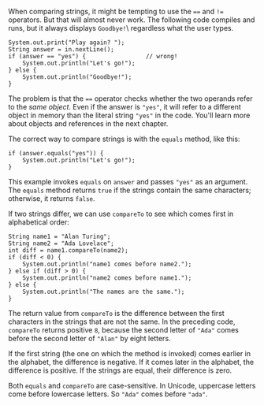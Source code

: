 When comparing strings, it might be tempting to use the `==` and `!=` operators. But that will almost never work. The following code compiles and runs, but it always displays `Goodbye!`\ regardless what the user types.

```code
System.out.print("Play again? ");
String answer = in.nextLine();
if (answer == "yes") {                 // wrong!
    System.out.println("Let's go!");
} else {
    System.out.println("Goodbye!");
}
```

The problem is that the `==` operator checks whether the two operands refer to the *same object*. Even if the answer is `"yes"`, it will refer to a different object in memory than the literal string `"yes"` in the code. You'll learn more about objects and references in the next chapter.

The correct way to compare strings is with the `equals` method, like this:

```code
if (answer.equals("yes")) {
    System.out.println("Let's go!");
}
```

This example invokes `equals` on `answer` and passes `"yes"` as an argument. The `equals` method returns `true` if the strings contain the same characters; otherwise, it returns `false`.


If two strings differ, we can use `compareTo` to see which comes first in alphabetical order:

```code
String name1 = "Alan Turing";
String name2 = "Ada Lovelace";
int diff = name1.compareTo(name2);
if (diff < 0) {
    System.out.println("name1 comes before name2.");
} else if (diff > 0) {
    System.out.println("name2 comes before name1.");
} else {
    System.out.println("The names are the same.");
}
```

The return value from `compareTo` is the difference between the first characters in the strings that are not the same. In the preceding code, `compareTo` returns positive `8`, because the second letter of `"Ada"` comes before the second letter of `"Alan"` by eight letters.

If the first string (the one on which the method is invoked) comes earlier in the alphabet, the difference is negative. If it comes later in the alphabet, the difference is positive. If the strings are equal, their difference is zero.


Both `equals` and `compareTo` are case-sensitive. In Unicode, uppercase letters come before lowercase letters. So `"Ada"` comes before `"ada"`.
